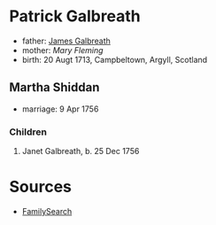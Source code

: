 # Patrick Galbreath

- father: [James Galbreath](galbreath-james-1672.md)
- mother: *Mary Fleming*
- birth: 20 Augt 1713, Campbeltown, Argyll, Scotland

## Martha Shiddan

- marriage: 9 Apr 1756

### Children

1. Janet Galbreath, b. 25 Dec 1756

# Sources

- [FamilySearch](https://www.familysearch.org/tree/person/details/G3PN-BG9)
